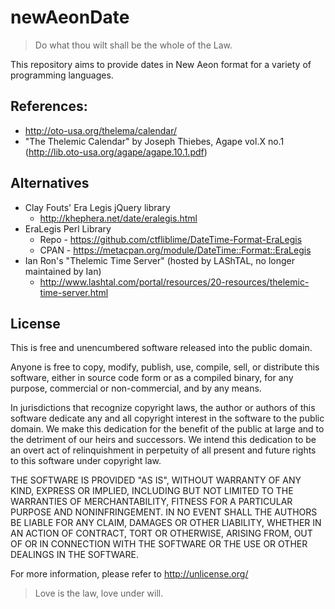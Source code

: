 # newAeonDate

> Do what thou wilt shall be the whole of the Law.

This repository aims to provide dates in New Aeon format for a variety of programming languages.

## References:
* http://oto-usa.org/thelema/calendar/
* "The Thelemic Calendar" by Joseph Thiebes, Agape vol.X no.1 (http://lib.oto-usa.org/agape/agape.10.1.pdf)

## Alternatives
* Clay Fouts' Era Legis jQuery library
  * http://khephera.net/date/eralegis.html
* EraLegis Perl Library
  * Repo - https://github.com/ctfliblime/DateTime-Format-EraLegis
  * CPAN - https://metacpan.org/module/DateTime::Format::EraLegis
* Ian Ron's "Thelemic Time Server" (hosted by LAShTAL, no longer maintained by Ian)
  * http://www.lashtal.com/portal/resources/20-resources/thelemic-time-server.html

## License

This is free and unencumbered software released into the public domain.

Anyone is free to copy, modify, publish, use, compile, sell, or
distribute this software, either in source code form or as a compiled
binary, for any purpose, commercial or non-commercial, and by any
means.

In jurisdictions that recognize copyright laws, the author or authors
of this software dedicate any and all copyright interest in the
software to the public domain. We make this dedication for the benefit
of the public at large and to the detriment of our heirs and
successors. We intend this dedication to be an overt act of
relinquishment in perpetuity of all present and future rights to this
software under copyright law.

THE SOFTWARE IS PROVIDED "AS IS", WITHOUT WARRANTY OF ANY KIND,
EXPRESS OR IMPLIED, INCLUDING BUT NOT LIMITED TO THE WARRANTIES OF
MERCHANTABILITY, FITNESS FOR A PARTICULAR PURPOSE AND NONINFRINGEMENT.
IN NO EVENT SHALL THE AUTHORS BE LIABLE FOR ANY CLAIM, DAMAGES OR
OTHER LIABILITY, WHETHER IN AN ACTION OF CONTRACT, TORT OR OTHERWISE,
ARISING FROM, OUT OF OR IN CONNECTION WITH THE SOFTWARE OR THE USE OR
OTHER DEALINGS IN THE SOFTWARE.

For more information, please refer to <http://unlicense.org/>

> Love is the law, love under will.
